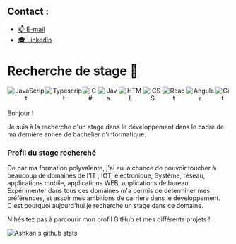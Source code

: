 ## Contact : 
- [📫 E-mail](mailto:Manon.Diana@icloud.com)
- [🎓 LinkedIn](https://www.linkedin.com/in/manon-c-diana-a117b0192/)


# Recherche de stage 👃
<div style="display: flex;" align="center">
  <img alt="JavaScript" src="https://img.shields.io/badge/javascript%20-%23323330.svg?&style=for-the-badge&logo=javascript&logoColor=%23F7DF1E"/>
  <img alt="Typescript" src="https://img.shields.io/badge/typescript%20-%2320232a.svg?&style=for-the-badge&logo=typescript&logoColor=0076c5"/>
  <img alt="C#" src="https://img.shields.io/badge/csharp%20-%2320232a.svg?&style=for-the-badge&logo=csharp&logoColor=058e0c"/>
  <img alt="Java" src="https://img.shields.io/badge/java-%23ED8B00.svg?&style=for-the-badge&logo=java&logoColor=white"/>
  <img alt="HTML" src="https://img.shields.io/badge/html%20-%23163256.svg?&style=for-the-badge&logo=html5&logoColor=dd4b25"/>
  <img alt="CSS" src="https://img.shields.io/badge/css%20-%232862e9.svg?&style=for-the-badge&logo=css3&logoColor=white"/>
  <img alt="React" src="https://img.shields.io/badge/react%20-%2320232a.svg?&style=for-the-badge&logo=react&logoColor=%2361DAFB"/>
  <img alt="Angular" src="https://img.shields.io/badge/angular%20-%23bd002e.svg?&style=for-the-badge&logo=angular&logoColor=white"/>
  <img alt="Git" src="https://img.shields.io/badge/git%20-%23F05033.svg?&style=for-the-badge&logo=git&logoColor=white"/>
</div>
<br>
Bonjour !

Je suis à la recherche d'un stage dans le développement dans le cadre de ma dernière année de bachelier d'informatique.

### Profil du stage recherché
De par ma formation polyvalente, j'ai eu la chance de pouvoir toucher à beaucoup de domaines de l'IT ; IOT, electronique, Système, réseau, applications mobile, applications WEB, applications de bureau. Expérimenter dans tous ces domaines m'a permis de déterminer mes préférences, et assoir mes ambitions de carrière dans le développement. C'est pourquoi aujourd'hui je recherche un stage dans ce domaine.

N'hésitez pas à parcourir mon profil GitHub et mes différents projets !



![Ashkan's github stats](https://github-readme-stats.vercel.app/api?username=Patajuade&show_icons=true&theme=darcula) <br>
<!--[![Top Langs](https://github-readme-stats.vercel.app/api/top-langs/?username=Patajuade&theme=gotham&layout=compact)](https://github.com/Patajuade/Patajuade)-->
